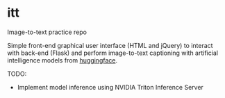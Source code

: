 # itt
Image-to-text practice repo

Simple front-end graphical user interface (HTML and jQuery) to interact with back-end (Flask) and perform image-to-text captioning with artificial intelligence models from [huggingface](https://huggingface.co/models?pipeline_tag=image-to-text&sort=downloads).

TODO:
- Implement model inference using NVIDIA Triton Inference Server